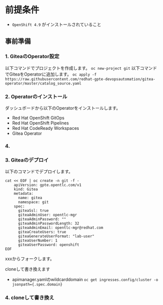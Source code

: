 # 前提条件
- `OpenShift 4.9` がインストールされていること

## 事前準備

### 1. GiteaのOperator設定
以下コマンドでプロジェクトを作成します。 
`oc new-project git`
以下コマンドでGiteaをOperatorに追加します。
`oc apply -f https://raw.githubusercontent.com/redhat-gpte-devopsautomation/gitea-operator/master/catalog_source.yaml`

### 2. Operatorのインストール
ダッシュボードから以下のOperatorをインストールします。
- Red Hat OpenShift GitOps
- Red Hat OpenShift Pipelines
- Red Hat CodeReady Workspaces
- Gitea Operator

### 4.
### 3. Giteaのデプロイ 
以下のコマンドでデプロイします。
```
cat << EOF | oc create -n git -f -
    apiVersion: gpte.opentlc.com/v1
    kind: Gitea
    metadata:
      name: gitea
      namespace: git
    spec:
      giteaSsl: true
      giteaAdminUser: opentlc-mgr
      giteaAdminPassword: ""
      giteaAdminPasswordLength: 32
      giteaAdminEmail: opentlc-mgr@redhat.com
      giteaCreateUsers: true
      giteaGenerateUserFormat: "lab-user"
      giteaUserNumber: 1
      giteaUserPassword: openshift
EOF
```
xxxからフォークします。

cloneして書き換えます
- apimanager.yamlのwildcarddomain
    `oc get ingresses.config/cluster -o jsonpath={.spec.domain}`

### 4. cloneして書き換え


